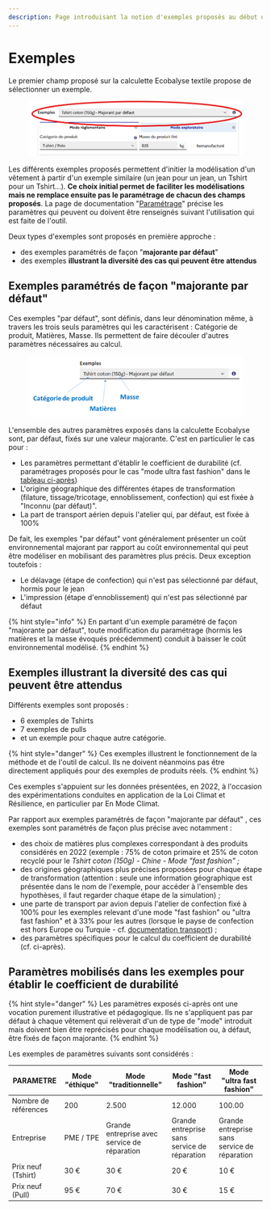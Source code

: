 ```yaml
---
description: Page introduisant la notion d'exemples proposés au début du simulateur
---
```


# Exemples

Le premier champ proposé sur la calculette Ecobalyse textile propose de sélectionner un exemple.

<figure><img src="../.gitbook/assets/image (1).png" alt=""><figcaption></figcaption></figure>

Les différents exemples proposés permettent d'initier la modélisation d'un vêtement à partir d'un exemple similaire (un jean pour un jean, un Tshirt pour un Tshirt...). **Ce choix initial permet de faciliter les modélisations mais ne remplace ensuite pas le paramétrage de chacun des champs proposés**. La page de documentation "[Paramétrage](https://fabrique-numerique.gitbook.io/ecobalyse/textile/parametrage)" précise les paramètres qui peuvent ou doivent être renseignés suivant l'utilisation qui est faite de l'outil.

Deux types d'exemples sont proposés en première approche :

* des exemples paramétrés de façon "**majorante par défaut**"
* des exemples **illustrant la diversité des cas qui peuvent être attendus**

## Exemples paramétrés de façon "majorante par défaut"

Ces exemples "par défaut", sont définis, dans leur dénomination même, à travers les trois seuls paramètres qui les caractérisent : Catégorie de produit, Matières, Masse. Ils permettent de faire découler d'autres paramètres nécessaires au calcul.

<figure><img src="../.gitbook/assets/image (296).png" alt=""><figcaption></figcaption></figure>

L'ensemble des autres paramètres exposés dans la calculette Ecobalyse sont, par défaut, fixés sur une valeur majorante. C'est en particulier le cas pour :

* Les paramètres permettant d'établir le coefficient de durabilité (cf. paramétrages proposés pour le cas "mode ultra fast fashion" dans le [tableau ci-après](exemples.md#parametres-mobilises-dans-les-exemples-pour-etablir-le-coefficient-de-durabilite))
* L'origine géographique des différentes étapes de transformation (filature, tissage/tricotage, ennoblissement, confection) qui est fixée à "Inconnu (par défaut)".
* La part de transport aérien depuis l'atelier qui, par défaut, est fixée à 100%

De fait, les exemples "par défaut" vont généralement présenter un coût environnemental majorant par rapport au coût environnemental qui peut être modéliser en mobilisant des paramètres plus précis. Deux exception toutefois :

* Le délavage (étape de confection) qui n'est pas sélectionné par défaut, hormis pour le jean
* L'impression (étape d'ennoblissement) qui n'est pas sélectionné par défaut

{% hint style="info" %}
En partant d'un exemple paramétré de façon "majorante par défaut", toute modification du paramétrage (hormis les matières et la masse évoqués précédemment) conduit à baisser le coût environnemental modélisé.
{% endhint %}

## Exemples **illustrant la diversité des cas qui peuvent être attendus**

Différents exemples sont proposés :

* 6 exemples de Tshirts
* 7 exemples de pulls
* et un exemple pour chaque autre catégorie.

{% hint style="danger" %}
Ces exemples illustrent le fonctionnement de la méthode et de l'outil de calcul. Ils ne doivent néanmoins pas être directement appliqués pour des exemples de produits réels.
{% endhint %}

Ces exemples s'appuient sur les données présentées, en 2022, à l'occasion des expérimentations conduites en application de la Loi Climat et Résilience, en particulier par En Mode Climat.

Par rapport aux exemples paramétrés de façon "majorante par défaut" , ces exemples sont paramétrés de façon plus précise avec notamment :

* des choix de matières plus complexes correspondant à des produits considérés en 2022 (exemple : 75% de coton primaire et 25% de coton recyclé pour le _Tshirt coton (150g) - Chine - Mode "fast fashion" ;_
* des origines géographiques plus précises proposées pour chaque étape de transformation (attention : seule une information géographique est présentée dans le nom de l'exemple, pour accéder à l'ensemble des hypothèses, il faut regarder chaque étape de la simulation) ;
* une parte de transport par avion depuis l'atelier de confection fixé à 100% pour les exemples relevant d'une mode "fast fashion" ou "ultra fast fashion" et à 33% pour les autres (lorsque le payse de confection est hors Europe ou Turquie - cf. [documentation transport](https://fabrique-numerique.gitbook.io/ecobalyse/textile/cycle-de-vie-des-produits-textiles/transport)) ;
* des paramètres spécifiques pour le calcul du coefficient de durabilité (cf. ci-après).

## Paramètres mobilisés dans les exemples pour établir le coefficient de durabilité

{% hint style="danger" %}
Les paramètres exposés ci-après ont une vocation purement illustrative et pédagogique. Ils ne s'appliquent pas par défaut à chaque vêtement qui relèverait d'un de type de "mode" introduit mais doivent bien être reprécisés pour chaque modélisation ou, à défaut, être fixés de façon majorante.
{% endhint %}

Les exemples de paramètres suivants sont considérés :

| PARAMETRE            | Mode "éthique" | Mode "traditionnelle"                        | Mode "fast fashion"                          | Mode "ultra fast fashion"                    |
| -------------------- | -------------- | -------------------------------------------- | -------------------------------------------- | -------------------------------------------- |
| Nombre de références | 200            | 2.500                                        | 12.000                                       | 100.00                                       |
| Entreprise           | PME / TPE      | Grande entreprise avec service de réparation | Grande entreprise sans service de réparation | Grande entreprise sans service de réparation |
| Prix neuf (Tshirt)   | 30 €           | 30 €                                         | 20 €                                         | 10 €                                         |
| Prix neuf (Pull)     | 95 €           | 70 €                                         | 30 €                                         | 15 €                                         |
